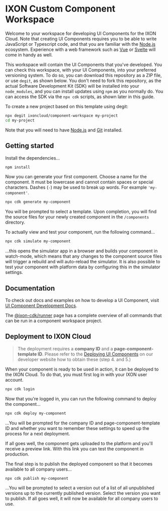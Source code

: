 # IXON Custom Component Workspace

Welcome to your workspace for developing UI Components for the IXON Cloud. Note that creating UI Components requires you to be able to write JavaScript or Typescript code, and that you are familiar with the [Node.js](https://nodejs.org/) ecosystem. Experience with a web framework such as [Vue](https://vuejs.org/) or [Svelte](https://svelte.dev/) will come in handy as well.

This workspace will contain the UI Components that you've developed. You can check this workspace, with your UI Components, into your preferred versioning system. To do so, you can download this repository as a ZIP file, or use `degit`, as shown below. You don't need to fork this repository, as the actual Software Development Kit (SDK) will be installed into your `node_modules`, and you can install updates using `npm` as you normally do. You can access the SDK via the `npx cdk` scripts, as shown later in this guide.

To create a new project based on this template using degit:
```sh
npx degit ixoncloud/component-workspace my-project
cd my-project
```

Note that you will need to have [Node.js](https://nodejs.org/) and [Git](https://git-scm.com/) installed.

## Getting started

Install the dependencies...

```sh
npm install
```

Now you can generate your first component. Choose a name for the component. It must be lowercase and cannot contain spaces or special characters. Dashes (`-`) may be used to break up words. For example `'my-component'`.

```sh
npx cdk generate my-component
```

You will be prompted to select a template. Upon completion, you will find the source files for your newly created component in the `/components` directory.

To actually view and test your component, run the following command...

```sh
npx cdk simulate my-component
```

...this opens the simulator app in a browser and builds your component in watch-mode, which means that any changes to the component source files will trigger a rebuild and will auto-reload the simulator. It is also possible to test your component with platform data by configuring this in the simulator settings.

## Documentation

To check out docs and examples on how to develop a UI Component, visit [UI Component Development Docs](https://developer.ixon.cloud/docs/getting-started-ui-components).

The [@ixon-cdk/runner](https://www.npmjs.com/package/@ixon-cdk/runner) page has a complete overview of all commands that can be run in a component workspace project.

## Deployment to IXON Cloud

> The deployment requires a **company ID** and a **page-component-template ID**. Please refer to the [Deploying UI Components](https://developer.ixon.cloud/docs/deploying-ui-components) on our developer website how to obtain these (step 4. and 5.)

When your component is ready to be used in action, it can be deployed to the IXON Cloud. To do that, you must first log in with your IXON user account.

```sh
npx cdk login
```

Now that you're logged in, you can run the following command to deploy the component...

```sh
npx cdk deploy my-component
```

...You will be prompted for the company ID and page-component-template ID and whether you want to remember these settings to speed up the process for a next deployment.

If all goes well, the component gets uploaded to the platform and you'll receive a preview link. With this link you can test the component in production.

The final step is to publish the deployed component so that it becomes available to all company users...

```sh
npx cdk publish my-component
```

...You will be prompted to select a version out of a list of all unpublished versions up to the currently published version. Select the version you want to publish. If all goes well, it will now be available for all company users to use.
